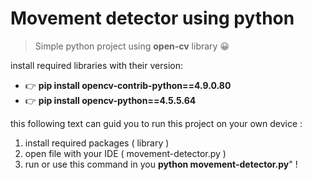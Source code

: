 # Movement detector using python

> Simple python project using **open-cv** library 😀

install required libraries with their version:
- 👉 **pip install opencv-contrib-python==4.9.0.80**
- 👉 **pip install opencv-python==4.5.5.64**

this following text can guid you to run this project on your own device :

1) install required packages ( library )
2) open file with your IDE ( movement-detector.py )
3) run or use this command in you **python movement-detector.py**" !
